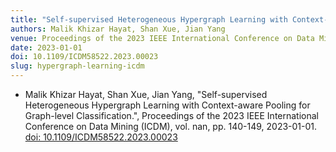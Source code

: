 ```yaml
---
title: "Self-supervised Heterogeneous Hypergraph Learning with Context-aware Pooling for Graph-level Classification"
authors: Malik Khizar Hayat, Shan Xue, Jian Yang
venue: Proceedings of the 2023 IEEE International Conference on Data Mining (ICDM)
date: 2023-01-01
doi: 10.1109/ICDM58522.2023.00023
slug: hypergraph-learning-icdm
---
```


- Malik Khizar Hayat, Shan Xue, Jian Yang, "Self-supervised Heterogeneous Hypergraph Learning with Context-aware Pooling for Graph-level Classification.", Proceedings of the 2023 IEEE International Conference on Data Mining (ICDM), vol. nan, pp. 140-149, 2023-01-01. [doi: 10.1109/ICDM58522.2023.00023](10.1109/ICDM58522.2023.00023)
